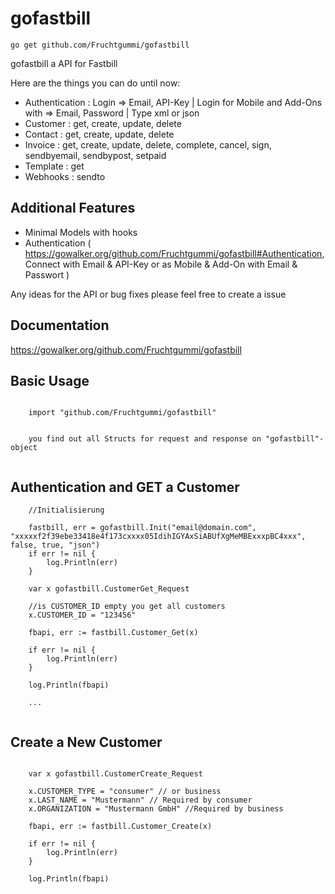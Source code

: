 gofastbill
======
~~~
go get github.com/Fruchtgummi/gofastbill
~~~
gofastbill a API for Fastbill

Here are the things you can do until now:

  * Authentication : Login => Email, API-Key | Login for Mobile and Add-Ons with => Email, Password | Type xml or json
  * Customer : get, create, update, delete
  * Contact : get, create, update, delete
  * Invoice : get, create, update, delete, complete, cancel, sign, sendbyemail, sendbypost, setpaid
  * Template : get
  * Webhooks : sendto

Additional Features
-------------------
  * Minimal Models with hooks
  * Authentication ( https://gowalker.org/github.com/Fruchtgummi/gofastbill#Authentication, Connect with Email & API-Key or as Mobile & Add-On with Email & Passwort  )

Any ideas for the API or bug fixes please feel free to create a issue

Documentation
-------------

https://gowalker.org/github.com/Fruchtgummi/gofastbill

Basic Usage
-----------
~~~~

	import "github.com/Fruchtgummi/gofastbill"
	
	
	you find out all Structs for request and response on "gofastbill"-object


~~~~

Authentication and GET a Customer
-----------------------------------
~~~
    //Initialisierung
   
    fastbill, err = gofastbill.Init("email@domain.com", "xxxxxf2f39ebe33418e4f173cxxxx05IdihIGYAxSiABUfXgMeMBExxxpBC4xxx", false, true, "json")
	if err != nil {
		log.Println(err)
	}

	var x gofastbill.CustomerGet_Request
	
	//is CUSTOMER_ID empty you get all customers
	x.CUSTOMER_ID = "123456"
	
	fbapi, err := fastbill.Customer_Get(x)

	if err != nil {
		log.Println(err)
	}

	log.Println(fbapi)

	...


~~~~

Create a New Customer
-----------------------------------
~~~
	
    var x gofastbill.CustomerCreate_Request

	x.CUSTOMER_TYPE = "consumer" // or business
	x.LAST_NAME = "Mustermann" // Required by consumer
	x.ORGANIZATION = "Mustermann GmbH" //Required by business

	fbapi, err := fastbill.Customer_Create(x)

	if err != nil {
		log.Println(err)
	}

	log.Println(fbapi)


~~~~
